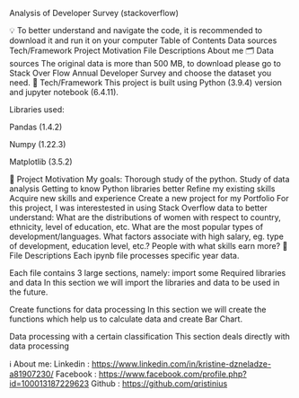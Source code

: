 Analysis of Developer Survey (stackoverflow)

💡 To better understand and navigate the code, it is recommended to download it and run it on your computer
Table of Contents
Data sources
Tech/Framework
Project Motivation
File Descriptions
About me
🗂️ Data sources
The original data is more than 500 MB, to download please go to Stack Over Flow Annual Developer Survey and choose the dataset you need.
🦾 Tech/Framework
This project is built using Python (3.9.4) version and jupyter notebook (6.4.11).

Libraries used:

Pandas (1.4.2)

Numpy (1.22.3)

Matplotlib (3.5.2)

🎯 Project Motivation
My goals:
Thorough study of the python.
Study of data analysis
Getting to know Python libraries better
Refine my existing skills
Acquire new skills and experience
Create a new project for my Portfolio
For this project, I was interestested in using Stack Overflow data to better understand:
What are the distributions of women with respect to country, ethnicity, level of education, etc.
What are the most popular types of development/languages.
What factors associate with high salary, eg. type of development, education level, etc.?
People with what skills earn more?
📄 File Descriptions
Each ipynb file processes specific year data.

Each file contains 3 large sections, namely:
import some Required libraries and data In this section we will import the libraries and data to be used in the future.

Create functions for data processing In this section we will create the functions which help us to calculate data and create Bar Chart.

Data processing with a certain classification This section deals directly with data processing

ℹ️ About me:
Linkedin : https://www.linkedin.com/in/kristine-dzneladze-a81907230/
Facebook : https://www.facebook.com/profile.php?id=100013187229623
Github : https://github.com/qristinius